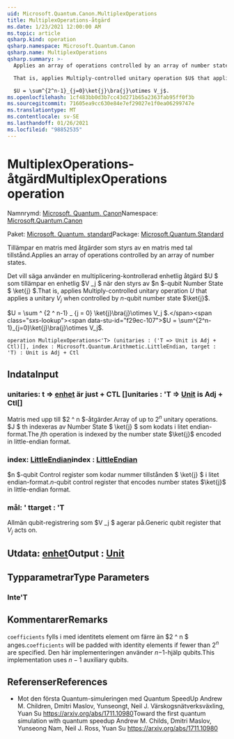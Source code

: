 ```yaml
---
uid: Microsoft.Quantum.Canon.MultiplexOperations
title: MultiplexOperations-åtgärd
ms.date: 1/23/2021 12:00:00 AM
ms.topic: article
qsharp.kind: operation
qsharp.namespace: Microsoft.Quantum.Canon
qsharp.name: MultiplexOperations
qsharp.summary: >-
  Applies an array of operations controlled by an array of number states.

  That is, applies Multiply-controlled unitary operation $U$ that applies a unitary $V_j$ when controlled by $n$-qubit number state $\ket{j}$.

  $U = \sum^{2^n-1}_{j=0}\ket{j}\bra{j}\otimes V_j$.
ms.openlocfilehash: 1cf483bb0d3b7cc43d271b65a2363fab95ff0f3b
ms.sourcegitcommit: 71605ea9cc630e84e7ef29027e1f0ea06299747e
ms.translationtype: MT
ms.contentlocale: sv-SE
ms.lasthandoff: 01/26/2021
ms.locfileid: "98852535"
---
```

# <a name="multiplexoperations-operation"></a><span data-ttu-id="f29ec-102">MultiplexOperations-åtgärd</span><span class="sxs-lookup"><span data-stu-id="f29ec-102">MultiplexOperations operation</span></span>

<span data-ttu-id="f29ec-103">Namnrymd: [Microsoft. Quantum. Canon](xref:Microsoft.Quantum.Canon)</span><span class="sxs-lookup"><span data-stu-id="f29ec-103">Namespace: [Microsoft.Quantum.Canon](xref:Microsoft.Quantum.Canon)</span></span>

<span data-ttu-id="f29ec-104">Paket: [Microsoft. Quantum. standard](https://nuget.org/packages/Microsoft.Quantum.Standard)</span><span class="sxs-lookup"><span data-stu-id="f29ec-104">Package: [Microsoft.Quantum.Standard](https://nuget.org/packages/Microsoft.Quantum.Standard)</span></span>


<span data-ttu-id="f29ec-105">Tillämpar en matris med åtgärder som styrs av en matris med tal tillstånd.</span><span class="sxs-lookup"><span data-stu-id="f29ec-105">Applies an array of operations controlled by an array of number states.</span></span>

<span data-ttu-id="f29ec-106">Det vill säga använder en multiplicering-kontrollerad enhetlig åtgärd $U $ som tillämpar en enhetlig $V _j $ när den styrs av $n $-qubit Number State $ \ket{j} $.</span><span class="sxs-lookup"><span data-stu-id="f29ec-106">That is, applies Multiply-controlled unitary operation $U$ that applies a unitary $V_j$ when controlled by $n$-qubit number state $\ket{j}$.</span></span>

<span data-ttu-id="f29ec-107">$U = \sum ^ {2 ^ n-1} _ {j = 0} \ket{j}\bra{j}\otimes V_j $.</span><span class="sxs-lookup"><span data-stu-id="f29ec-107">$U = \sum^{2^n-1}_{j=0}\ket{j}\bra{j}\otimes V_j$.</span></span>

```qsharp
operation MultiplexOperations<'T> (unitaries : ('T => Unit is Adj + Ctl)[], index : Microsoft.Quantum.Arithmetic.LittleEndian, target : 'T) : Unit is Adj + Ctl
```


## <a name="input"></a><span data-ttu-id="f29ec-108">Indata</span><span class="sxs-lookup"><span data-stu-id="f29ec-108">Input</span></span>

### <a name="unitaries--t--unit--is-adj--ctl"></a><span data-ttu-id="f29ec-109">unitaries: t => [enhet](xref:microsoft.quantum.lang-ref.unit)  är just + CTL []</span><span class="sxs-lookup"><span data-stu-id="f29ec-109">unitaries : 'T => [Unit](xref:microsoft.quantum.lang-ref.unit)  is Adj + Ctl[]</span></span>

<span data-ttu-id="f29ec-110">Matris med upp till $2 ^ n $-åtgärder.</span><span class="sxs-lookup"><span data-stu-id="f29ec-110">Array of up to $2^n$ unitary operations.</span></span> <span data-ttu-id="f29ec-111">$J $ th indexeras av Number State $ \ket{j} $ som kodats i litet endian-format.</span><span class="sxs-lookup"><span data-stu-id="f29ec-111">The $j$th operation is indexed by the number state $\ket{j}$ encoded in little-endian format.</span></span>


### <a name="index--littleendian"></a><span data-ttu-id="f29ec-112">index: [LittleEndian](xref:Microsoft.Quantum.Arithmetic.LittleEndian)</span><span class="sxs-lookup"><span data-stu-id="f29ec-112">index : [LittleEndian](xref:Microsoft.Quantum.Arithmetic.LittleEndian)</span></span>

<span data-ttu-id="f29ec-113">$n $-qubit Control register som kodar nummer tillstånden $ \ket{j} $ i litet endian-format.</span><span class="sxs-lookup"><span data-stu-id="f29ec-113">$n$-qubit control register that encodes number states $\ket{j}$ in little-endian format.</span></span>


### <a name="target--t"></a><span data-ttu-id="f29ec-114">mål: ' t</span><span class="sxs-lookup"><span data-stu-id="f29ec-114">target : 'T</span></span>

<span data-ttu-id="f29ec-115">Allmän qubit-registrering som $V _j $ agerar på.</span><span class="sxs-lookup"><span data-stu-id="f29ec-115">Generic qubit register that $V_j$ acts on.</span></span>



## <a name="output--unit"></a><span data-ttu-id="f29ec-116">Utdata: [enhet](xref:microsoft.quantum.lang-ref.unit)</span><span class="sxs-lookup"><span data-stu-id="f29ec-116">Output : [Unit](xref:microsoft.quantum.lang-ref.unit)</span></span>



## <a name="type-parameters"></a><span data-ttu-id="f29ec-117">Typparametrar</span><span class="sxs-lookup"><span data-stu-id="f29ec-117">Type Parameters</span></span>

### <a name="t"></a><span data-ttu-id="f29ec-118">Inte</span><span class="sxs-lookup"><span data-stu-id="f29ec-118">'T</span></span>



## <a name="remarks"></a><span data-ttu-id="f29ec-119">Kommentarer</span><span class="sxs-lookup"><span data-stu-id="f29ec-119">Remarks</span></span>

<span data-ttu-id="f29ec-120">`coefficients` fylls i med identitets element om färre än $2 ^ n $ anges.</span><span class="sxs-lookup"><span data-stu-id="f29ec-120">`coefficients` will be padded with identity elements if fewer than $2^n$ are specified.</span></span> <span data-ttu-id="f29ec-121">Den här implementeringen använder $n-$1-hjälp qubits.</span><span class="sxs-lookup"><span data-stu-id="f29ec-121">This implementation uses $n - 1$ auxiliary qubits.</span></span>

## <a name="references"></a><span data-ttu-id="f29ec-122">Referenser</span><span class="sxs-lookup"><span data-stu-id="f29ec-122">References</span></span>

- <span data-ttu-id="f29ec-123">Mot den första Quantum-simuleringen med Quantum SpeedUp Andrew M. Children, Dmitri Maslov, Yunseongt, Neil J. Värskogsnätverksväxling, Yuan Su https://arxiv.org/abs/1711.10980</span><span class="sxs-lookup"><span data-stu-id="f29ec-123">Toward the first quantum simulation with quantum speedup Andrew M. Childs, Dmitri Maslov, Yunseong Nam, Neil J. Ross, Yuan Su https://arxiv.org/abs/1711.10980</span></span>